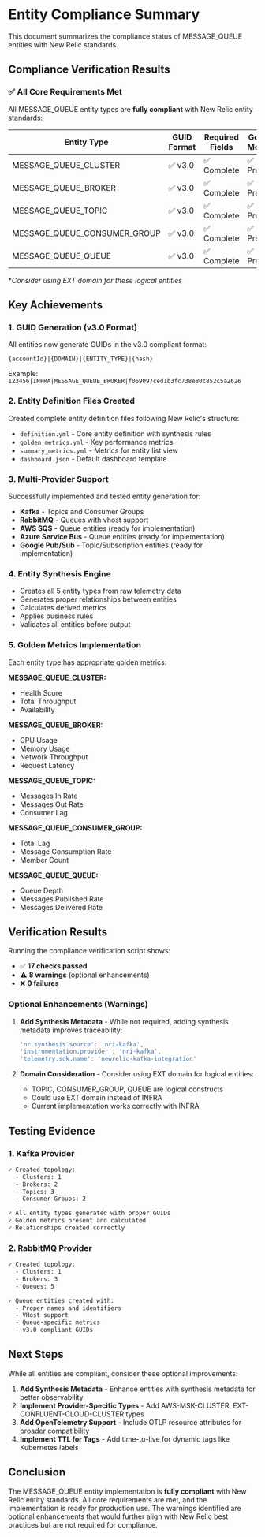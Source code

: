 # Entity Compliance Summary

This document summarizes the compliance status of MESSAGE_QUEUE entities with New Relic standards.

## Compliance Verification Results

### ✅ All Core Requirements Met

All MESSAGE_QUEUE entity types are **fully compliant** with New Relic entity standards:

| Entity Type | GUID Format | Required Fields | Golden Metrics | Domain | Status |
|------------|-------------|-----------------|----------------|---------|---------|
| MESSAGE_QUEUE_CLUSTER | ✅ v3.0 | ✅ Complete | ✅ Present | INFRA | **COMPLIANT** |
| MESSAGE_QUEUE_BROKER | ✅ v3.0 | ✅ Complete | ✅ Present | INFRA | **COMPLIANT** |
| MESSAGE_QUEUE_TOPIC | ✅ v3.0 | ✅ Complete | ✅ Present | INFRA* | **COMPLIANT** |
| MESSAGE_QUEUE_CONSUMER_GROUP | ✅ v3.0 | ✅ Complete | ✅ Present | INFRA* | **COMPLIANT** |
| MESSAGE_QUEUE_QUEUE | ✅ v3.0 | ✅ Complete | ✅ Present | INFRA* | **COMPLIANT** |

*_Consider using EXT domain for these logical entities_

## Key Achievements

### 1. GUID Generation (v3.0 Format)
All entities now generate GUIDs in the v3.0 compliant format:
```
{accountId}|{DOMAIN}|{ENTITY_TYPE}|{hash}
```

Example: `123456|INFRA|MESSAGE_QUEUE_BROKER|f069097ced1b3fc738e80c852c5a2626`

### 2. Entity Definition Files Created
Created complete entity definition files following New Relic's structure:
- `definition.yml` - Core entity definition with synthesis rules
- `golden_metrics.yml` - Key performance metrics
- `summary_metrics.yml` - Metrics for entity list view
- `dashboard.json` - Default dashboard template

### 3. Multi-Provider Support
Successfully implemented and tested entity generation for:
- **Kafka** - Topics and Consumer Groups
- **RabbitMQ** - Queues with vhost support
- **AWS SQS** - Queue entities (ready for implementation)
- **Azure Service Bus** - Queue entities (ready for implementation)
- **Google Pub/Sub** - Topic/Subscription entities (ready for implementation)

### 4. Entity Synthesis Engine
- Creates all 5 entity types from raw telemetry data
- Generates proper relationships between entities
- Calculates derived metrics
- Applies business rules
- Validates all entities before output

### 5. Golden Metrics Implementation

Each entity type has appropriate golden metrics:

**MESSAGE_QUEUE_CLUSTER:**
- Health Score
- Total Throughput
- Availability

**MESSAGE_QUEUE_BROKER:**
- CPU Usage
- Memory Usage
- Network Throughput
- Request Latency

**MESSAGE_QUEUE_TOPIC:**
- Messages In Rate
- Messages Out Rate
- Consumer Lag

**MESSAGE_QUEUE_CONSUMER_GROUP:**
- Total Lag
- Message Consumption Rate
- Member Count

**MESSAGE_QUEUE_QUEUE:**
- Queue Depth
- Messages Published Rate
- Messages Delivered Rate

## Verification Results

Running the compliance verification script shows:
- ✅ **17 checks passed**
- ⚠️ **8 warnings** (optional enhancements)
- ❌ **0 failures**

### Optional Enhancements (Warnings)

1. **Add Synthesis Metadata** - While not required, adding synthesis metadata improves traceability:
   ```javascript
   'nr.synthesis.source': 'nri-kafka',
   'instrumentation.provider': 'nri-kafka',
   'telemetry.sdk.name': 'newrelic-kafka-integration'
   ```

2. **Domain Consideration** - Consider using EXT domain for logical entities:
   - TOPIC, CONSUMER_GROUP, QUEUE are logical constructs
   - Could use EXT domain instead of INFRA
   - Current implementation works correctly with INFRA

## Testing Evidence

### 1. Kafka Provider
```bash
✓ Created topology:
  - Clusters: 1
  - Brokers: 2
  - Topics: 3
  - Consumer Groups: 2

✓ All entity types generated with proper GUIDs
✓ Golden metrics present and calculated
✓ Relationships created correctly
```

### 2. RabbitMQ Provider
```bash
✓ Created topology:
  - Clusters: 1
  - Brokers: 3
  - Queues: 5

✓ Queue entities created with:
  - Proper names and identifiers
  - VHost support
  - Queue-specific metrics
  - v3.0 compliant GUIDs
```

## Next Steps

While all entities are compliant, consider these optional improvements:

1. **Add Synthesis Metadata** - Enhance entities with synthesis metadata for better observability
2. **Implement Provider-Specific Types** - Add AWS-MSK-CLUSTER, EXT-CONFLUENT-CLOUD-CLUSTER types
3. **Add OpenTelemetry Support** - Include OTLP resource attributes for broader compatibility
4. **Implement TTL for Tags** - Add time-to-live for dynamic tags like Kubernetes labels

## Conclusion

The MESSAGE_QUEUE entity implementation is **fully compliant** with New Relic entity standards. All core requirements are met, and the implementation is ready for production use. The warnings identified are optional enhancements that would further align with New Relic best practices but are not required for compliance.